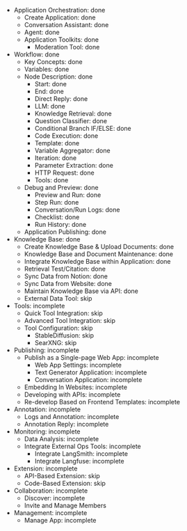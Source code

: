 - Application Orchestration: done
    - Create Application: done
    - Conversation Assistant: done
    - Agent: done
    - Application Toolkits: done
        - Moderation Tool: done
- Workflow: done
    - Key Concepts: done
    - Variables: done
    - Node Description: done
        - Start: done
        - End: done
        - Direct Reply: done
        - LLM: done
        - Knowledge Retrieval: done
        - Question Classifier: done
        - Conditional Branch IF/ELSE: done
        - Code Execution: done
        - Template: done
        - Variable Aggregator: done
        - Iteration: done
        - Parameter Extraction: done
        - HTTP Request: done
        - Tools: done
    - Debug and Preview: done
        - Preview and Run: done
        - Step Run: done
        - Conversation/Run Logs: done
        - Checklist: done
        - Run History: done
    - Application Publishing: done
- Knowledge Base: done
    - Create Knowledge Base & Upload Documents: done
    - Knowledge Base and Document Maintenance: done
    - Integrate Knowledge Base within Application: done
    - Retrieval Test/Citation: done
    - Sync Data from Notion: done
    - Sync Data from Website: done
    - Maintain Knowledge Base via API: done
    - External Data Tool: skip
- Tools: incomplete
    - Quick Tool Integration: skip
    - Advanced Tool Integration: skip
    - Tool Configuration: skip
        - StableDiffusion: skip
        - SearXNG: skip
- Publishing: incomplete
    - Publish as a Single-page Web App: incomplete
        - Web App Settings: incomplete
        - Text Generator Application: incomplete
        - Conversation Application: incomplete
    - Embedding In Websites: incomplete
    - Developing with APIs: incomplete
    - Re-develop Based on Frontend Templates: incomplete
- Annotation: incomplete
    - Logs and Annotation: incomplete
    - Annotation Reply: incomplete
- Monitoring: incomplete
    - Data Analysis: incomplete
    - Integrate External Ops Tools: incomplete
        - Integrate LangSmith: incomplete
        - Integrate Langfuse: incomplete
- Extension: incomplete
    - API-Based Extension: skip
    - Code-Based Extension: skip
- Collaboration: incomplete
    - Discover: incomplete
    - Invite and Manage Members
- Management: incomplete
    - Manage App: incomplete
